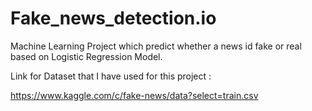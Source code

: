 # Fake_news_detection.io
Machine Learning Project which predict whether a news id fake or real based on Logistic Regression Model.

Link for Dataset that I have used for this  project :

https://www.kaggle.com/c/fake-news/data?select=train.csv
